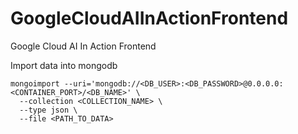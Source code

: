 # GoogleCloudAIInActionFrontend
Google Cloud AI In Action Frontend


Import data into mongodb
```
mongoimport --uri='mongodb://<DB_USER>:<DB_PASSWORD>@0.0.0.0:<CONTAINER_PORT>/<DB_NAME>' \
  --collection <COLLECTION_NAME> \
  --type json \
  --file <PATH_TO_DATA>
```
